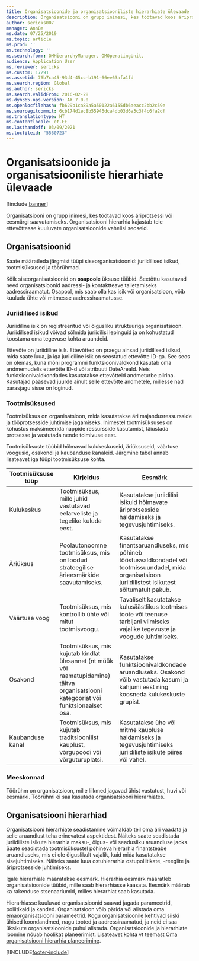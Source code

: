 ```yaml
---
title: Organisatsioonide ja organisatsiooniliste hierarhiate ülevaade
description: Organisatsiooni on grupp inimesi, kes töötavad koos äriprotsessi või eesmärgi saavutamiseks. Organisatsiooni hierarhia kajastab teie ettevõttesse kuuluvate organisatsioonide vahelisi seoseid.
author: sericks007
manager: AnnBe
ms.date: 07/25/2019
ms.topic: article
ms.prod: ''
ms.technology: ''
ms.search.form: OMHierarchyManager, OMOperatingUnit,
audience: Application User
ms.reviewer: sericks
ms.custom: 17291
ms.assetid: 76b7ca45-93d4-45cc-b191-66ee63afa1fd
ms.search.region: Global
ms.author: sericks
ms.search.validFrom: 2016-02-28
ms.dyn365.ops.version: AX 7.0.0
ms.openlocfilehash: fb629b1ca89a5a50122a6155db6aeacc2bb2c59e
ms.sourcegitcommit: 6cb174d1ec8b55946dca4db03d6a3c3f4c6fa2df
ms.translationtype: HT
ms.contentlocale: et-EE
ms.lasthandoff: 03/09/2021
ms.locfileid: "5560723"
---
```

# <a name="organizations-and-organizational-hierarchies-overview"></a>Organisatsioonide ja organisatsiooniliste hierarhiate ülevaade

[!include [banner](../includes/banner.md)]

Organisatsiooni on grupp inimesi, kes töötavad koos äriprotsessi või eesmärgi saavutamiseks. Organisatsiooni hierarhia kajastab teie ettevõttesse kuuluvate organisatsioonide vahelisi seoseid.

## <a name="organizations"></a>Organisatsioonid

Saate määratleda järgmist tüüpi siseorganisatsioonid: juriidilised isikud, tootmisüksused ja töörühmad.

Kõik siseorganisatsioonid on **osapoole** üksuse tüübid. Seetõttu kasutavad need organisatsioonid aadressi- ja kontaktteave talletamiseks aadressiraamatut. Osapool, mis saab olla kas isik või organisatsioon, võib kuuluda ühte või mitmesse aadressiraamatusse.

### <a name="legal-entities"></a>Juriidilised isikud

Juriidiline isik on registreeritud või õigusliku struktuuriga organisatsioon. Juriidilised isikud võivad sõlmida juriidilisi lepinguid ja on kohustatud koostama oma tegevuse kohta aruandeid.

Ettevõte on juriidiline isik. Ettevõtted on praegu ainsad juriidilised isikud, mida saate luua, ja iga juriidiline isik on seostatud ettevõtte ID-ga. See seos on olemas, kuna mõni programmi funktsioonivaldkond kasutab oma andmemudelis ettevõtte ID-d või atribuuti DateAreaId. Neis funktsioonivaldkondades kasutatakse ettevõtteid andmeturbe piirina. Kasutajad pääsevad juurde ainult selle ettevõtte andmetele, millesse nad parasjagu sisse on loginud.

### <a name="operating-units"></a>Tootmisüksused

Tootmisüksus on organisatsioon, mida kasutatakse äri majandusressursside ja tööprotsesside juhtimise jagamiseks. Inimestel tootmisüksuses on kohustus maksimeerida nappide ressursside kasutamist, täiustada protsesse ja vastutada nende toimivuse eest.

Tootmisüksuste tüübid hõlmavad kulukeskuseid, äriüksuseid, väärtuse voogusid, osakondi ja kaubanduse kanaleid. Järgmine tabel annab lisateavet iga tüüpi tootmisüksuse kohta.

| Tootmisüksuse tüüp | Kirjeldus | Eesmärk |
|---------------------|-------------|---------|
| Kulukeskus         | Tootmisüksus, mille juhid vastutavad eelarveliste ja tegelike kulude eest. | Kasutatakse juriidilisi isikuid hõlmavate äriprotsesside haldamiseks ja tegevusjuhtimiseks. |
| Äriüksus       | Poolautonoomne tootmisüksus, mis on loodud strateegilise ärieesmärkide saavutamiseks. | Kasutatakse finantsaruandluseks, mis põhineb tööstusvaldkondadel või tootmissuundadel, mida organisatsioon juriidilistest isikutest sõltumatult pakub. |
| Väärtuse voog        | Tootmisüksus, mis kontrollib ühte või mitut tootmisvoogu. | Tavaliselt kasutatakse kulusäästlikus tootmises toote või teenuse tarbijani viimiseks vajalike tegevuste ja voogude juhtimiseks. |
| Osakond          | Tootmisüksus, mis kujutab kindlat ülesannet (nt müük või raamatupidamine) täitva organisatsiooni kategooriat või funktsionaalset osa. | Kasutatakse funktsioonivaldkondade aruandluseks. Osakond võib vastutada kasumi ja kahjumi eest ning koosneda kulukeskuste grupist. |
| Kaubanduse kanal      | Tootmisüksus, mis kujutab traditsioonilist kauplust, võrgupoodi või võrguturuplatsi. | Kasutatakse ühe või mitme kaupluse haldamiseks ja tegevusjuhtimiseks juriidiliste isikute piires või vahel. |

### <a name="teams"></a>Meeskonnad

Töörühm on organisatsioon, mille liikmed jagavad ühist vastutust, huvi või eesmärki. Töörühmi ei saa kasutada organisatsiooni hierarhiates.

## <a name="organizational-hierarchies"></a>Organisatsiooni hierarhiad

Organisatsiooni hierarhiate seadistamine võimaldab teil oma äri vaadata ja selle aruandlust teha erinevatest aspektidest. Näiteks saate seadistada juriidiliste isikute hierarhia maksu-, õigus- või seadusliku aruandluse jaoks. Saate seadistada tootmisüksustel põhineva hierarhia finantsteabe aruandluseks, mis ei ole õiguslikult vajalik, kuid mida kasutatakse sisejuhtimiseks. Näiteks saate luua ostuhierarhia ostupoliitikate, -reeglite ja äriprotsesside juhtimiseks.

Igale hierarhiale määratakse eesmärk. Hierarhia eesmärk määratleb organisatsioonide tüübid, mille saab hierarhiasse kaasata. Eesmärk määrab ka rakenduse stsenaariumid, milles hierarhiat saab kasutada.

Hierarhiasse kuuluvad organisatsioonid saavad jagada parameetrid, poliitikaid ja kanded. Organisatsioon võib pärida või alistada oma emaorganisatsiooni parameetrid. Kogu organisatsioonile kehtivad siiski ühised koondandmed, nagu tooted ja aadressiraamatud, ja neid ei saa üksikute organisatsioonide puhul alistada. Organisatsioonide ja hierarhiate loomine nõuab hoolikat planeerimist. Lisateavet kohta vt teemast [Oma organisatsiooni hierarhia planeerimine](plan-organizational-hierarchy.md).


[!INCLUDE[footer-include](../../../includes/footer-banner.md)]